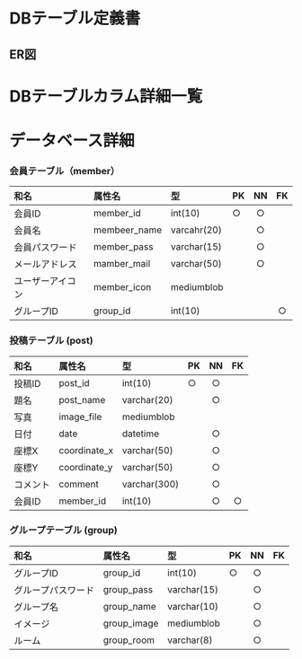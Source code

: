 # DBテーブル定義書
 ## ER図

 # DBテーブルカラム詳細一覧

 # データベース詳細

 ### 会員テーブル（member）
 |和名|属性名|型|PK|NN|FK|
 |:---|:---|:---|:---|:---:|:----:|
 |会員ID|member_id|int(10)|○|○||
 |会員名|membeer_name|varcahr(20)||○||
 |会員パスワード|member_pass|varchar(15)||○||
 |メールアドレス|mamber_mail|varchar(50)||○||
 |ユーザーアイコン|member_icon|mediumblob||||
 |グループID|group_id|int(10)|||○|
 
 ### 投稿テーブル (post)
 |和名|属性名|型|PK|NN|FK|
 |:---|:---|:---|:---|:---:|:----:|
 |投稿ID|post_id|int(10)|○|○||
 |題名|post_name|varchar(20)||○||
 |写真|image_file|mediumblob||||
 |日付|date|datetime||○||
 |座標X|coordinate_x|varchar(50)||○||
 |座標Y|coordinate_y|varchar(50)||○||
 |コメント|comment|varchar(300)||○||
 |会員ID|member_id|int(10)||○|○|
 
 ### グループテーブル (group) 
 |和名|属性名|型|PK|NN|FK|
 |:---|:---|:---|:---|:---:|:----:|
 |グループID|group_id|int(10)|○|○||
 |グループパスワード|group_pass|varchar(15)||○||
 |グループ名|group_name|varchar(10)||○||
 |イメージ|group_image|mediumblob||○||
 |ルーム|group_room|varchar(8)||○||
